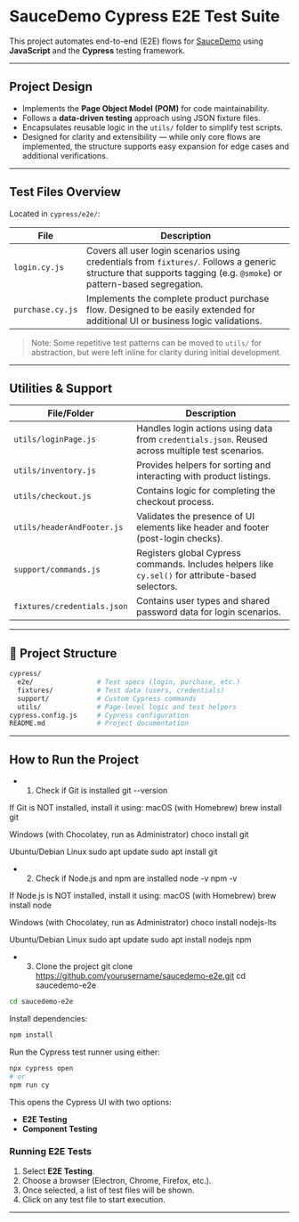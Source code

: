 #  SauceDemo Cypress E2E Test Suite

This project automates end-to-end (E2E) flows for [SauceDemo](https://www.saucedemo.com) using **JavaScript** and the **Cypress** testing framework.

---

##  Project Design

- Implements the **Page Object Model (POM)** for code maintainability.
- Follows a **data-driven testing** approach using JSON fixture files.
- Encapsulates reusable logic in the `utils/` folder to simplify test scripts.
- Designed for clarity and extensibility — while only core flows are implemented, the structure supports easy expansion for edge cases and additional verifications.

---

##  Test Files Overview

Located in `cypress/e2e/`:

| File             | Description |
|------------------|-------------|
| `login.cy.js`    | Covers all user login scenarios using credentials from `fixtures/`. Follows a generic structure that supports tagging (e.g. `@smoke`) or pattern-based segregation. |
| `purchase.cy.js` | Implements the complete product purchase flow. Designed to be easily extended for additional UI or business logic validations. |

>  Note: Some repetitive test patterns can be moved to `utils/` for abstraction, but were left inline for clarity during initial development.

---

##  Utilities & Support

| File/Folder                 | Description |
|-----------------------------|-------------|
| `utils/loginPage.js`        | Handles login actions using data from `credentials.json`. Reused across multiple test scenarios. |
| `utils/inventory.js`        | Provides helpers for sorting and interacting with product listings. |
| `utils/checkout.js`         | Contains logic for completing the checkout process. |
| `utils/headerAndFooter.js`  | Validates the presence of UI elements like header and footer (post-login checks). |
| `support/commands.js`       | Registers global Cypress commands. Includes helpers like `cy.sel()` for attribute-based selectors. |
| `fixtures/credentials.json` | Contains user types and shared password data for login scenarios. |

---

## 📁 Project Structure

```bash
cypress/
  e2e/                # Test specs (login, purchase, etc.)
  fixtures/           # Test data (users, credentials)
  support/            # Custom Cypress commands
  utils/              # Page-level logic and test helpers
cypress.config.js     # Cypress configuration
README.md             # Project documentation
```
---

##  How to Run the Project

- 1. Check if Git is installed
git --version

 If Git is NOT installed, install it using:
 macOS (with Homebrew)
brew install git

 Windows (with Chocolatey, run as Administrator)
choco install git

 Ubuntu/Debian Linux
sudo apt update
sudo apt install git

- 2. Check if Node.js and npm are installed
node -v
npm -v

 If Node.js is NOT installed, install it using:
macOS (with Homebrew)
brew install node

 Windows (with Chocolatey, run as Administrator)
choco install nodejs-lts

 Ubuntu/Debian Linux
sudo apt update
sudo apt install nodejs npm

- 3. Clone the project
git clone https://github.com/yourusername/saucedemo-e2e.git
cd saucedemo-e2e

```bash
cd saucedemo-e2e
```

Install dependencies:

```bash
npm install
```

Run the Cypress test runner using either:

```bash
npx cypress open
# or
npm run cy
```

This opens the Cypress UI with two options:

- **E2E Testing**
- **Component Testing**

### Running E2E Tests

1. Select **E2E Testing**.
2. Choose a browser (Electron, Chrome, Firefox, etc.).
3. Once selected, a list of test files will be shown.
4. Click on any test file to start execution.

---

